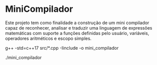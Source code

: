 # MiniCompilador

Este projeto tem como finalidade a construção de um mini compilador capaz de reconhecer, analisar e traduzir uma linguagem de expressões matemáticas com suporte a funções definidas pelo usuário, variáveis, operadores aritméticos e escopo simples.

g++ -std=c++17 src/*.cpp -Iinclude -o mini_compilador

./mini_compilador
